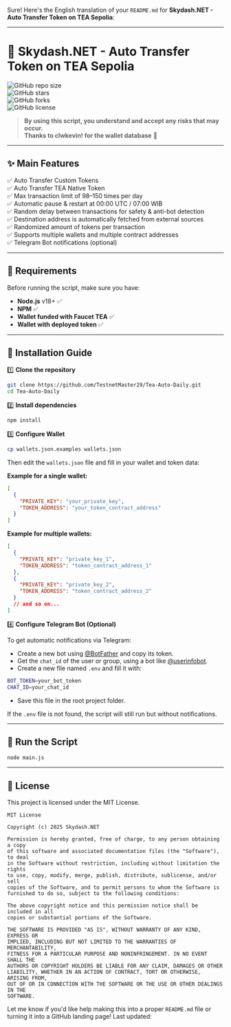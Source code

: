 Sure! Here's the English translation of your `README.md` for **Skydash.NET - Auto Transfer Token on TEA Sepolia**:

---

# 🚀 Skydash.NET - Auto Transfer Token on TEA Sepolia  
![GitHub repo size](https://img.shields.io/github/repo-size/adryan089/aet-auto?style=flat-square)  
![GitHub stars](https://img.shields.io/github/stars/adryan089/aet-auto?style=flat-square)  
![GitHub forks](https://img.shields.io/github/forks/adryan089/aet-auto?style=flat-square)  
![GitHub license](https://img.shields.io/github/license/adryan089/aet-auto?style=flat-square)  

> **By using this script, you understand and accept any risks that may occur.**  
> **Thanks to clwkevin! for the wallet database** 💙  

---

## ✨ Main Features  
✅ Auto Transfer Custom Tokens  
✅ Auto Transfer TEA Native Token  
✅ Max transaction limit of 98–150 times per day  
✅ Automatic pause & restart at 00:00 UTC / 07:00 WIB  
✅ Random delay between transactions for safety & anti-bot detection  
✅ Destination address is automatically fetched from external sources  
✅ Randomized amount of tokens per transaction  
✅ Supports multiple wallets and multiple contract addresses  
✅ Telegram Bot notifications (optional)

---

## 📌 Requirements  
Before running the script, make sure you have:  
- **Node.js** v18+ ✅  
- **NPM** ✅  
- **Wallet funded with Faucet TEA** ✅  
- **Wallet with deployed token** ✅

---

## 🔧 Installation Guide  
1️⃣ **Clone the repository**  
```bash
git clone https://github.com/TestnetMaster29/Tea-Auto-Daily.git
cd Tea-Auto-Daily
```

2️⃣ **Install dependencies**
```bash
npm install
```

3️⃣ **Configure Wallet**
```bash
cp wallets.json.examples wallets.json
```
Then edit the `wallets.json` file and fill in your wallet and token data:

**Example for a single wallet:**
```json
[
  {
    "PRIVATE_KEY": "your_private_key",
    "TOKEN_ADDRESS": "your_token_contract_address"
  }
]
```

**Example for multiple wallets:**
```json
[
  {
    "PRIVATE_KEY": "private_key_1",
    "TOKEN_ADDRESS": "token_contract_address_1"
  },
  {
    "PRIVATE_KEY": "private_key_2",
    "TOKEN_ADDRESS": "token_contract_address_2"
  }
  // and so on...
]
```

4️⃣ **Configure Telegram Bot (Optional)**

To get automatic notifications via Telegram:

- Create a new bot using [@BotFather](https://t.me/BotFather) and copy its token.
- Get the `chat_id` of the user or group, using a bot like [@userinfobot](https://t.me/userinfobot).
- Create a new file named `.env` and fill it with:
```bash
BOT_TOKEN=your_bot_token
CHAT_ID=your_chat_id
```
- Save this file in the root project folder.

If the `.env` file is not found, the script will still run but without notifications.

---

## 🚀 Run the Script

```bash
node main.js
```

---

## 📜 License

This project is licensed under the MIT License.

```
MIT License

Copyright (c) 2025 Skydash.NET

Permission is hereby granted, free of charge, to any person obtaining a copy
of this software and associated documentation files (the "Software"), to deal
in the Software without restriction, including without limitation the rights
to use, copy, modify, merge, publish, distribute, sublicense, and/or sell
copies of the Software, and to permit persons to whom the Software is
furnished to do so, subject to the following conditions:

The above copyright notice and this permission notice shall be included in all
copies or substantial portions of the Software.

THE SOFTWARE IS PROVIDED "AS IS", WITHOUT WARRANTY OF ANY KIND, EXPRESS OR
IMPLIED, INCLUDING BUT NOT LIMITED TO THE WARRANTIES OF MERCHANTABILITY,
FITNESS FOR A PARTICULAR PURPOSE AND NONINFRINGEMENT. IN NO EVENT SHALL THE
AUTHORS OR COPYRIGHT HOLDERS BE LIABLE FOR ANY CLAIM, DAMAGES OR OTHER
LIABILITY, WHETHER IN AN ACTION OF CONTRACT, TORT OR OTHERWISE, ARISING FROM,
OUT OF OR IN CONNECTION WITH THE SOFTWARE OR THE USE OR OTHER DEALINGS IN THE
SOFTWARE.
```

Let me know if you'd like help making this into a proper `README.md` file or turning it into a GitHub landing page!
Last updated:
